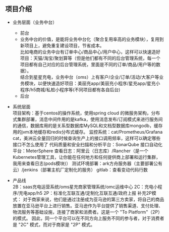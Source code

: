 ## 项目介绍
- 业务层面（业务中台）   
  - 前台
  - 业务中台的价值，是能将业务中台化（聚合复用率高的业务模块），复用到新项目上，避免重复建设项目，节省成本。  
比如电商的业务中台有订单中心/商品中心/用户中心，这样可以快速造好项目：天猫/淘宝/聚划算等（但是他们都有不同的后台管理系统，每一个项目都有自己对应的后台管理系统，里面是不同的订单/商品/用户等的数据）。  
结合到星星充电，业务中台（oms）上有客户/企业/订单/活动/大客户等业务模块，以便快速造好项目：美丽充app/美丽充小程序/星充app/星充小程序/h5商城/私桩小程序等(不同项目都有各自后台)
  - 后台
  
- 系统层面  
项目架构：基于centos的操作系统，使用spring cloud 的微服务架构，分布式集群部署，消息中间件用的是kafka，使用消息发布/订阅模式来进行服务间的通信，数据库用的是关系型数据库MySQL和文档型数据库mongodb，缓存用的jvm本地缓存和redis分布式缓存。
监控系统：cat/Prometheus/Grafana   cat，美洲云全量回归的时候查询生产上的接口调用频率，这样可以确定哪些接口不怎么使用了
代码质量和安全扫描和分析平台：SonarQube
接口自动化平台：MeterSphere
查看日志：阿里云（日志库）/Rancher（是一个Kubernetes管理工具，让你能在任何地方和任何提供商上部署和运行集群，我用来查看日志(pods模块)）
测试环境部署：ark方舟服务器（主要部署公有云）/jenkins（部署主机厂定制化的服务）
gitlab：查看变动代码行数

- 产品线  
2B：saas充电运营系统/oms星充商家管理系统/omc运维中心   2C：充电小程序/充电app/h5  2P：标准化互联互通/定制化互联互通/政府上报
补充2P模式：
对于商家来说，他们是通过注册成为亚马逊的第三方卖家，将自己的商品放置在亚马逊平台上进行销售。亚马逊作为平台提供了销售渠道、支付处理、物流服务等基础设施，连接了商家和消费者。这是一个 "To Platform"（2P）的模式。
因此，同一个平台可以在不同方向上服务不同的参与者，对于消费者是 "2C" 模式，而对于商家是 "2P" 模式。
































